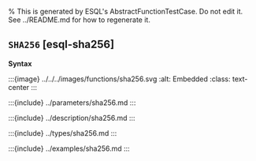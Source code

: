 % This is generated by ESQL's AbstractFunctionTestCase. Do not edit it. See ../README.md for how to regenerate it.

## `SHA256` [esql-sha256]

**Syntax**

:::{image} ../../../images/functions/sha256.svg
:alt: Embedded
:class: text-center
:::


:::{include} ../parameters/sha256.md
:::

:::{include} ../description/sha256.md
:::

:::{include} ../types/sha256.md
:::

:::{include} ../examples/sha256.md
:::
